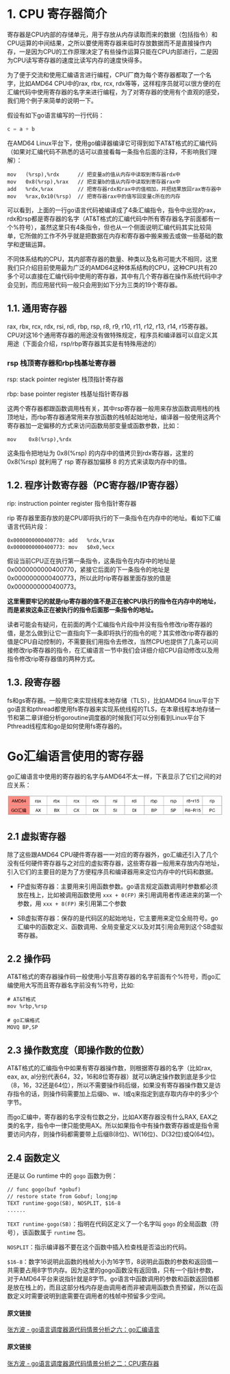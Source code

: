 # 1. CPU 寄存器简介

寄存器是CPU内部的存储单元，用于存放从内存读取而来的数据（包括指令）和CPU运算的中间结果，之所以要使用寄存器来临时存放数据而不是直接操作内存，一是因为CPU的工作原理决定了有些操作运算只能在CPU内部进行，二是因为CPU读写寄存器的速度比读写内存的速度快得多。

为了便于交流和使用汇编语言进行编程，CPU厂商为每个寄存器都取了一个名字，比如AMD64 CPU中的rax, rbx, rcx, rdx等等，这样程序员就可以很方便的在汇编代码中使用寄存器的名字来进行编程，为了对寄存器的使用有个直观的感受，我们用个例子来简单的说明一下。

假设有如下go语言编写的一行代码：

```go
c = a + b
```

在AMD64 Linux平台下，使用go编译器编译它可得到如下AT&T格式的汇编代码（如果对汇编代码不熟悉的话可以直接看每一条指令后面的注释，不影响我们理解）：

```assembly
mov   (%rsp),%rdx      // 把变量a的值从内存中读取到寄存器rdx中
mov   0x8(%rsp),%rax   // 把变量b的值从内存中读取到寄存器rax中
add   %rdx,%rax        // 把寄存器rdx和rax中的值相加，并把结果放回rax寄存器中
mov   %rax,0x10(%rsp)  // 把寄存器rax中的值写回变量c所在的内存
```

可以看到，上面的一行go语言代码被编译成了4条汇编指令，指令中出现的rax，rdx和rsp都是寄存器的名字（AT&T格式的汇编代码中所有寄存器名字前面都有一个%符号），虽然这里只有4条指令，但也从一个侧面说明汇编代码其实比较简单，它所做的工作不外乎就是把数据在内存和寄存器中搬来搬去或做一些基础的数学和逻辑运算。

不同体系结构的CPU，其内部寄存器的数量、种类以及名称可能大不相同，这里我们只介绍目前使用最为广泛的AMD64这种体系结构的CPU，这种CPU共有20多个可以直接在汇编代码中使用的寄存器，其中有几个寄存器在操作系统代码中才会见到，而应用层代码一般只会用到如下分为三类的19个寄存器。



## 1.1. 通用寄存器

rax, rbx, rcx, rdx, rsi, rdi, rbp, rsp, r8, r9, r10, r11, r12, r13, r14, r15寄存器。CPU对这16个通用寄存器的用途没有做特殊规定，程序员和编译器可以自定义其用途（下面会介绍，rsp/rbp寄存器其实是有特殊用途的）



### rsp 栈顶寄存器和rbp栈基址寄存器

rsp: stack pointer register 栈顶指针寄存器

rbp: base pointer register 栈基址指针寄存器

这两个寄存器都跟函数调用栈有关，其中rsp寄存器一般用来存放函数调用栈的栈顶地址，而rbp寄存器通常用来存放函数的栈帧起始地址，编译器一般使用这两个寄存器加一定偏移的方式来访问函数局部变量或函数参数，比如：

```assembly
mov    0x8(%rsp),%rdx
```

这条指令把地址为 0x8(%rsp) 的内存中的值拷贝到rdx寄存器，这里的0x8(%rsp) 就利用了 rsp 寄存器加偏移 8 的方式来读取内存中的值。



## 1.2. 程序计数寄存器（PC寄存器/IP寄存器）

rip: instruction pointer register 指令指针寄存器

rip 寄存器里面存放的是CPU即将执行的下一条指令在内存中的地址。看如下汇编语言代码片段：

```assembly
0x0000000000400770: add   %rdx,%rax
0x0000000000400773: mov   $0x0,%ecx
```

假设当前CPU正在执行第一条指令，这条指令在内存中的地址是0x0000000000400770，紧接它后面的下一条指令的地址是0x0000000000400773，所以此时rip寄存器里面存放的值是0x0000000000400773。

**这里需要牢记的就是rip寄存器的值不是正在被CPU执行的指令在内存中的地址，而是紧挨这条正在被执行的指令后面那一条指令的地址。**

读者可能会有疑问，在前面的两个汇编指令片段中并没有指令修改rip寄存器的值，是怎么做到让它一直指向下一条即将执行的指令的呢？其实修改rip寄存器的值是CPU自动控制的，不需要我们用指令去修改，当然CPU也提供了几条可以间接修改rip寄存器的指令，在汇编语言一节中我们会详细介绍CPU自动修改以及用指令修改rip寄存器值的两种方式。



## 1.3. 段寄存器

fs和gs寄存器。一般用它来实现线程本地存储（TLS），比如AMD64 linux平台下go语言和pthread都使用fs寄存器来实现系统线程的TLS，在本章线程本地存储一节和第二章详细分析goroutine调度器的时候我们可以分别看到Linux平台下Pthread线程库和go是如何使用fs寄存器的。





# Go汇编语言使用的寄存器

go汇编语言中使用的寄存器的名字与AMD64不太一样，下表显示了它们之间的对应关系：

![图片](assets/640-20230308162605017.png)



## 2.1 虚拟寄存器

除了这些跟AMD64 CPU硬件寄存器一一对应的寄存器外，go汇编还引入了几个没有任何硬件寄存器与之对应的虚拟寄存器，这些寄存器一般用来存放内存地址，引入它们的主要目的是为了方便程序员和编译器用来定位内存中的代码和数据。

- FP虚拟寄存器：主要用来引用函数参数。go语言规定函数调用时参数都必须放在栈上，比如被调用函数使用 `xxx + 0(FP)`  来引用调用者传递进来的第一个参数，用 `xxx + 8(FP)` 来引用第二个参数

- SB虚拟寄存器：保存的是代码区的起始地址，它主要用来定位全局符号。go汇编中的函数定义、函数调用、全局变量定义以及对其引用会用到这个SB虚拟寄存器。



## 2.2 操作码

AT&T格式的寄存器操作码一般使用小写且寄存器的名字前面有个%符号，而go汇编使用大写而且寄存器名字前没有%符号，比如:

```assembly
# AT&T格式
mov %rbp,%rsp

# go汇编格式
MOVQ BP,SP
```



## 2.3 操作数宽度（即操作数的位数）

AT&T格式的汇编指令中如果有寄存器操作数，则根据寄存器的名字（比如rax, eax, ax, al分别代表64，32，16和8位寄存器）就可以确定操作数到底是多少位（8，16，32还是64位），所以不需要操作码后缀，如果没有寄存器操作数又是访存指令的话，则操作码需要加上后缀b、w、l或q来指定到底存取内存中的多少个字节。

而go汇编中，寄存器的名字没有位数之分，比如AX寄存器没有什么RAX, EAX之类的名字，指令中一律只能使用AX。所以如果指令中有操作数寄存器或是指令需要访问内存，则操作码都需要带上后缀B(8位)、W(16位)、D(32位)或Q(64位)。



## 2.4 函数定义

还是以 Go runtime 中的 `gogo` 函数为例：

```assembly
// func gogo(buf *gobuf)
// restore state from Gobuf; longjmp
TEXT runtime·gogo(SB), NOSPLIT, $16-8
......
```

`TEXT runtime·gogo(SB)`：指明在代码区定义了一个名字叫 `gogo` 的全局函数（符号），该函数属于 `runtime` 包。

`NOSPLIT`：指示编译器不要在这个函数中插入检查栈是否溢出的代码。

`$16-8`：数字16说明此函数的栈帧大小为16字节，8说明此函数的参数和返回值一共需要占用8字节内存。因为这里的gogo函数没有返回值，只有一个指针参数，对于AMD64平台来说指针就是8字节。go语言中函数调用的参数和函数返回值都是放在栈上的，而且这部分栈内存是由调用者而非被调用函数负责预留，所以在函数定义时需要说明到底需要在调用者的栈帧中预留多少空间。



#### 原文链接

[张方波 - go语言调度器源代码情景分析之六：go汇编语言](https://mp.weixin.qq.com/s?__biz=MzU1OTg5NDkzOA==&mid=2247483704&idx=1&sn=a5e9f1fd2c0de42d5710afbb4553d411&scene=19#wechat_redirect)






#### 原文链接

[张方波 - go语言调度器源代码情景分析之二：CPU寄存器](https://mp.weixin.qq.com/s?__biz=MzU1OTg5NDkzOA==&mid=2247483660&idx=1&sn=ea75d8fdb4b2e0eac03449d63172fe3e&scene=19#wechat_redirect)
